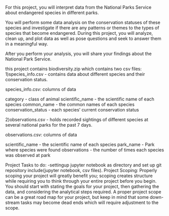 For this project, you will interpret data from the National Parks Service about endangered species in different parks.

You will perform some data analysis on the conservation statuses of these species and investigate if there are any patterns or themes to the types of species that become endangered. During this project, you will analyze, clean up, and plot data as well as pose questions and seek to answer them in a meaningful way.

After you perform your analysis, you will share your findings about the National Park Service.

this project contains biodiversity.zip which contains two csv files: 
1)species_info.csv - contains data about different species and their conservation status.
  
  species_info.csv: columns of data
  
  category - class of animal
  scientific_name - the scientific name of each species
  common_name - the common names of each species
  conservation_status - each species’ current conservation status

2)observations.csv - holds recorded sightings of different species at several national parks for the past 7 days.
  
  observations.csv: columns of data
  
  scientific_name - the scientific name of each species
  park_name - Park where species were found
  observations - the number of times each species was observed at park

  
Project Tasks to do:
   -settingup jupyter notebook as directory and set up git repository include(jupyter notebook, csv files).
Project Scoping:
Properly scoping your project will greatly benefit you; scoping creates structure while requiring you to think through your entire project before you begin. You should start with stating the goals for your project, then gathering the data, and considering the analytical steps required. A proper project scope can be a great road map for your project, but keep in mind that some down-stream tasks may become dead ends which will require adjustment to the scope.
